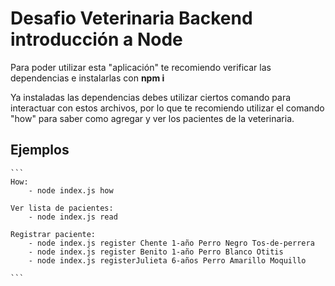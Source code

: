 # Desafio Veterinaria Backend introducción a Node

Para poder utilizar esta "aplicación" te recomiendo verificar las dependencias e instalarlas con **npm i**

Ya instaladas las dependencias debes utilizar ciertos comando para interactuar con estos archivos, por lo que te recomiendo utilizar el comando "how" para saber como agregar y ver los pacientes de la veterinaria.

## Ejemplos

    ```
    How:
        - node index.js how

    Ver lista de pacientes:
        - node index.js read

    Registrar paciente:
        - node index.js register Chente 1-año Perro Negro Tos-de-perrera
        - node index.js register Benito 1-año Perro Blanco Otitis
        - node index.js registerJulieta 6-años Perro Amarillo Moquillo

    ```
